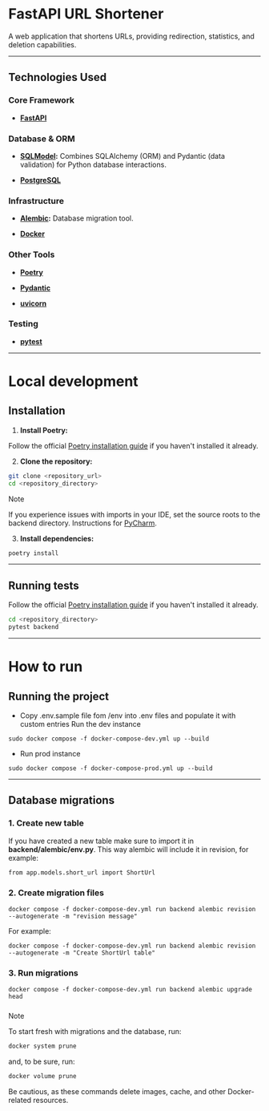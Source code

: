 # FastAPI URL Shortener

A web application that shortens URLs, providing redirection, statistics, and deletion capabilities.

---

## Technologies Used

### Core Framework

- **[FastAPI](https://fastapi.tiangolo.com/)**

### Database & ORM

- **[SQLModel](https://sqlmodel.tiangolo.com/):** Combines SQLAlchemy (ORM) and Pydantic (data validation) for Python
  database interactions.

- **[PostgreSQL](https://www.postgresql.org/)**

### Infrastructure

- **[Alembic](https://alembic.sqlalchemy.org/en/latest/):** Database migration tool.

- **[Docker](https://docs.docker.com/)**

### Other Tools

- **[Poetry](https://python-poetry.org/)**

- **[Pydantic](https://docs.pydantic.dev/latest/)**

- **[uvicorn](https://www.uvicorn.org/)**

### Testing

- **[pytest](https://docs.pytest.org/en/stable/)**

---

# Local development

## Installation

1. **Install Poetry:**

Follow the official [Poetry installation guide](https://python-poetry.org/docs/#installation) if you haven't
installed it already.

2. **Clone the repository:**

```bash
git clone <repository_url>
cd <repository_directory>
```

> [!NOTE]
> If you experience issues with imports in your IDE, set the source roots to the backend directory. Instructions
> for [PyCharm](https://www.jetbrains.com/help/pycharm/configuring-project-structure.html).

3. **Install dependencies:**

```bash
poetry install
```

---

## Running tests

Follow the official [Poetry installation guide](https://python-poetry.org/docs/#installation) if you haven't
installed it already.

```bash
cd <repository_directory>
pytest backend
```

---

# How to run

## Running the project

- Copy .env.sample file fom /env into .env files and populate it with custom entries Run the dev instance

`sudo docker compose -f docker-compose-dev.yml up --build`

- Run prod instance

`sudo docker compose -f docker-compose-prod.yml up --build`

---

## Database migrations

### 1. Create new table

If you have created a new table make sure to import it in **backend/alembic/env.py**. This way alembic will
include it in revision, for example:

`from app.models.short_url import ShortUrl`

### 2. Create migration files

`docker compose -f docker-compose-dev.yml run backend alembic revision --autogenerate -m "revision message"`

For example:

`docker compose -f docker-compose-dev.yml run backend alembic revision --autogenerate -m "Create ShortUrl table"`

### 3. Run migrations

`docker compose -f docker-compose-dev.yml run backend alembic upgrade head`

###   

> [!NOTE]
> To start fresh with migrations and the database, run:
> 
> ```bash
> docker system prune
> ```
> 
> and, to be sure, run:
> 
> ```bash
> docker volume prune
> ```
> 
> Be cautious, as these commands delete images, cache, and other Docker-related resources.